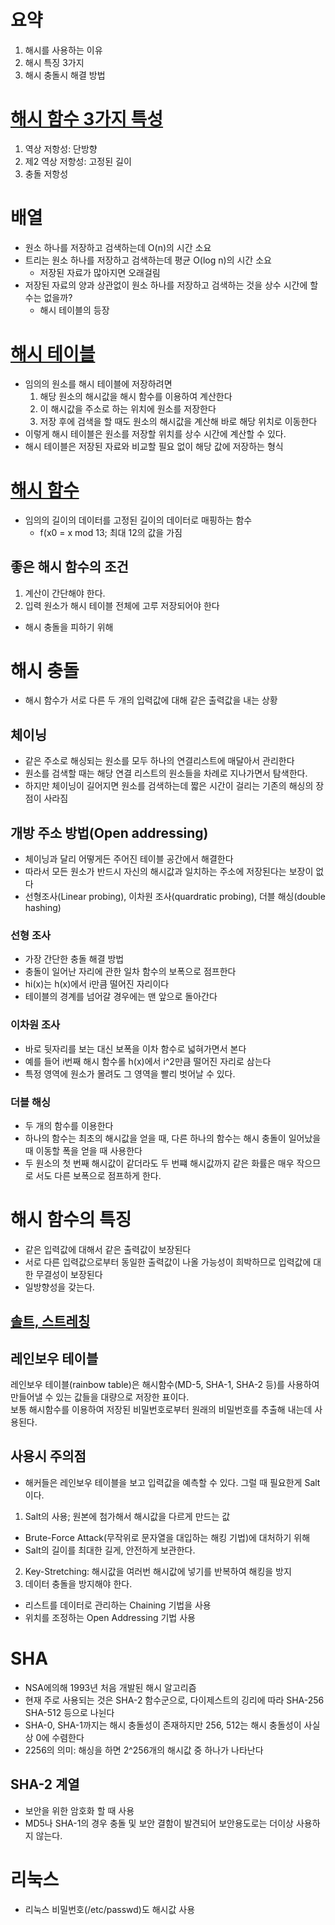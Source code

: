 # 요약
1. 해시를 사용하는 이유
2. 해시 특징 3가지
3. 해시 충돌시 해결 방법



# [해시 함수 3가지 특성](https://ckidsm.tistory.com/140)
1. 역상 저항성: 단방향
2. 제2 역상 저항성: 고정된 길이
3. 충돌 저항성

# 배열
* 원소 하나를 저장하고 검색하는데 O(n)의 시간 소요
* 트리는 원소 하나를 저장하고 검색하는데 평균 O(log n)의 시간 소요
  * 저장된 자료가 많아지면 오래걸림
* 저장된 자료의 양과 상관없이 원소 하나를 저장하고 검색하는 것을 상수 시간에 할 수는 없을까?
  * 해시 테이블의 등장

# [해시 테이블](http://mm.sookmyung.ac.kr/~bigrain/class/2011/algorithm/ch06.pdf)
* 임의의 원소를 해시 테이블에 저장하려면
  1. 해당 원소의 해시값을 해시 함수를 이용하여 계산한다
  2. 이 해시값을 주소로 하는 위치에 원소를 저장한다
  3. 저장 후에 검색을 할 때도 원소의 해시값을 계산해 바로 해당 위치로 이동한다
* 이렇게 해시 테이블은 원소를 저장할 위치를 상수 시간에 계산할 수 있다.
* 해시 테이블은 저장된 자료와 비교할 필요 없이 해당 값에 저장하는 형식

# [해시 함수](https://luyin.tistory.com/191)
* 임의의 길이의 데이터를 고정된 길이의 데이터로 매핑하는 함수
  * f(x0 = x mod 13; 최대 12의 값을 가짐

## 좋은 해시 함수의 조건
1. 계산이 간단해야 한다.
2. 입력 원소가 해시 테이블 전체에 고루 저장되어야 한다
  * 해시 충돌을 피하기 위해

# 해시 충돌
* 해시 함수가 서로 다른 두 개의 입력값에 대해 같은 출력값을 내는 상황

## 체이닝
* 같은 주소로 해싱되는 원소를 모두 하나의 연결리스트에 매달아서 관리한다
* 원소를 검색할 때는 해당 연결 리스트의 원소들을 차례로 지나가면서 탐색한다.
* 하지만 체이닝이 길어지면 원소를 검색하는데 짧은 시간이 걸리는 기존의 해싱의 장점이 사라짐

## 개방 주소 방법(Open addressing)
* 체이닝과 달리 어떻게든 주어진 테이블 공간에서 해결한다
* 따라서 모든 원소가 반드시 자신의 해시값과 일치하는 주소에 저장된다는 보장이 없다
* 선형조사(Linear probing), 이차원 조사(quardratic probing), 더블 해싱(double hashing)

### 선형 조사
* 가장 간단한 충돌 해결 방법
* 충돌이 일어난 자리에 관한 일차 함수의 보폭으로 점프한다
* hi(x)는 h(x)에서 i만큼 떨어진 자리이다
* 테이블의 경계를 넘어갈 경우에는 맨 앞으로 돌아간다


### 이차원 조사
* 바로 뒷자리를 보는 대신 보폭을 이차 함수로 넓혀가면서 본다
* 예를 들어 i번째 해시 함수롤 h(x)에서 i^2만큼 떨어진 자리로 삼는다
* 특정 영역에 원소가 몰려도 그 영역을 빨리 벗어날 수 있다.

### 더블 해싱
* 두 개의 함수를 이용한다
* 하나의 함수는 최초의 해시값을 얻을 때, 다른 하나의 함수는 해시 충돌이 일어났을 때 이동할 폭을 얻을 때 사용한다
* 두 원소의 첫 번째 해시값이 같더라도 두 번쨰  해시값까지 같은 화률은 매우 작으므로 서도 다른 보폭으로 점프하게 한다.

# 해시 함수의 특징
* 같은 입력값에 대해서 같은 출력값이 보장된다
* 서로 다른 입력값으로부터 동일한 출력값이 나올 가능성이 희박하므로 입력값에 대한 무결성이 보장된다
* 일방향성을 갖는다.


## [솔트, 스트레칭](http://www.itworld.co.kr/news/94202)

## 레인보우 테이블
레인보우 테이블(rainbow table)은 해시함수(MD-5, SHA-1, SHA-2 등)를 사용하여 만들어낼 수 있는 값들을 대량으로 저장한 표이다.   
보통 해시함수를 이용하여 저장된 비밀번호로부터 원래의 비밀번호를 추출해 내는데 사용된다.

## 사용시 주의점
* 해커들은 레인보우 테이블을 보고 입력값을 예측할 수 있다. 그럴 때 필요한게 Salt 이다.
1. Salt의 사용; 원본에 첨가해서 해시값을 다르게 만드는 값
  * Brute-Force Attack(무작위로 문자열을 대입하는 해킹 기법)에 대처하기 위해
  * Salt의 길이를 최대한 길게, 안전하게 보관한다.
2. Key-Stretching: 해시값을 여러번 해시값에 넣기를 반복하여 해킹을 방지
3. 데이터 충돌을 방지해야 한다.
  * 리스트를 데이터로 관리하는 Chaining 기법을 사용
  * 위치를 조정하는 Open Addressing 기법 사용


# SHA

* NSA에의해 1993년 처음 개발된 해시 알고리즘
* 현재 주로 사용되는 것은 SHA-2 함수군으로, 다이제스트의 깅리에 따라 SHA-256 SHA-512 등으로 나뉜다
* SHA-0, SHA-1까지는 해시 충돌성이 존재하지만 256, 512는 해시 충돌성이 사실상 0에 수렴한다
* 2256의 의미: 해싱을 하면 2^256개의 해시값 중 하나가 나타난다
  
## SHA-2 계열
* 보안을 위한 암호화 할 때 사용
* MD5나 SHA-1의 경우 충돌 및 보안 결함이 발견되어 보안용도로는 더이상 사용하지 않는다.


# 리눅스
* 리눅스 비밀번호(/etc/passwd)도 해시값 사용
